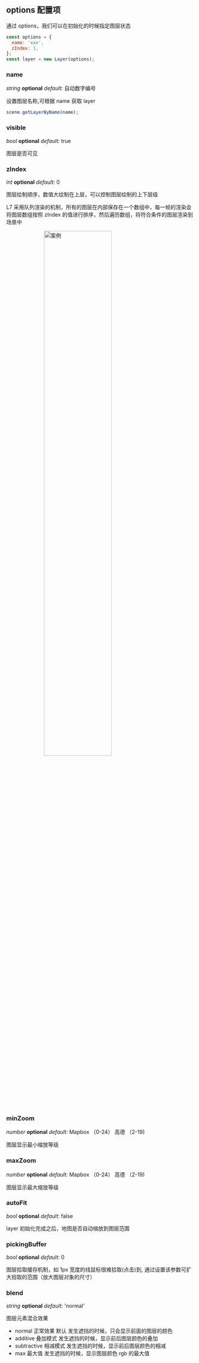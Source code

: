 
## options 配置项

通过 options，我们可以在初始化的时候指定图层状态

```javascript
const options = {
  name: 'xxx',
  zIndex: 1,
};
const layer = new Layer(options);
```

### name

<description> _string_ **optional** _default:_ 自动数字编号</description>

设置图层名称,可根据 name 获取 layer

```javascript
scene.getLayerByName(name);
```

### visible

<description> _bool_ **optional** _default:_ true</description>

图层是否可见

### zIndex

<description> _int_ **optional** _default:_ 0</description>

图层绘制顺序，数值大绘制在上层，可以控制图层绘制的上下层级

L7 采用队列渲染的机制，所有的图层在内部保存在一个数组中，每一帧的渲染会将图层数组按照 zIndex 的值进行排序，然后遍历数组，将符合条件的图层渲染到场景中

<img width="60%" style="display: block;margin: 0 auto;" alt="案例" src='https://gw.alipayobjects.com/mdn/rms_816329/afts/img/A*a5xKRZmhoogAAAAAAAAAAAAAARQnAQ'>

### minZoom

<description> _number_ **optional** _default:_ Mapbox （0-24） 高德 （2-19)</description>

图层显示最小缩放等级

### maxZoom

<description> _number_ **optional** _default:_ Mapbox （0-24） 高德 （2-19)</description>

图层显示最大缩放等级

### autoFit

<description> _bool_ **optional** _default:_ false</description>

layer 初始化完成之后，地图是否自动缩放到图层范围

### pickingBuffer

<description> _bool_ **optional** _default:_ 0</description>

图层拾取缓存机制，如 1px 宽度的线鼠标很难拾取(点击)到, 通过设置该参数可扩大拾取的范围（放大图层对象的尺寸）

### blend

<description> _string_ **optional** _default:_ 'normal'</description>

图层元素混合效果

- normal 正常效果 默认 发生遮挡的时候，只会显示前面的图层的颜色
- additive 叠加模式 发生遮挡的时候，显示前后图层颜色的叠加
- subtractive 相减模式 发生遮挡的时候，显示前后图层颜色的相减
- max 最大值 发生遮挡的时候，显示图层颜色 rgb 的最大值